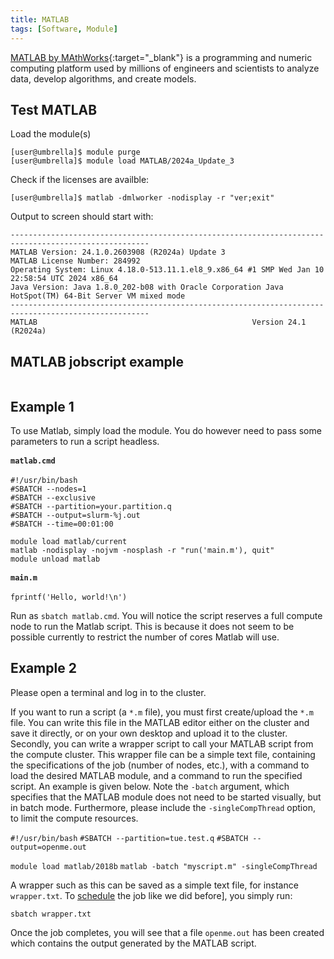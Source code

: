 ```yaml
---
title: MATLAB
tags: [Software, Module]
---
```


[MATLAB by MAthWorks](https://nl.mathworks.com/products/matlab.html){:target="_blank"} is a programming and numeric computing platform used by millions of engineers and scientists to analyze data, develop algorithms, and create models.

## Test MATLAB

Load the module(s)

```shell 
[user@umbrella]$ module purge
[user@umbrella]$ module load MATLAB/2024a_Update_3
```

Check if the licenses are availble:

```shell
[user@umbrella]$ matlab -dmlworker -nodisplay -r "ver;exit"
```

Output to screen should start with: 
```output
-----------------------------------------------------------------------------------------------------
MATLAB Version: 24.1.0.2603908 (R2024a) Update 3
MATLAB License Number: 284992
Operating System: Linux 4.18.0-513.11.1.el8_9.x86_64 #1 SMP Wed Jan 10 22:58:54 UTC 2024 x86_64
Java Version: Java 1.8.0_202-b08 with Oracle Corporation Java HotSpot(TM) 64-Bit Server VM mixed mode
-----------------------------------------------------------------------------------------------------
MATLAB                                                Version 24.1        (R2024a)
```

## MATLAB jobscript example

```shell
```





## Example 1
To use Matlab, simply load the module. You do however need to pass some
parameters to run a script headless.

<div class="toccolours mw-collapsible mw-collapsed">
<div style="font-weight: bold; line-height: 1.6;">

`matlab.cmd`

</div>

    #!/usr/bin/bash
    #SBATCH --nodes=1
    #SBATCH --exclusive
    #SBATCH --partition=your.partition.q
    #SBATCH --output=slurm-%j.out
    #SBATCH --time=00:01:00

    module load matlab/current
    matlab -nodisplay -nojvm -nosplash -r "run('main.m'), quit"
    module unload matlab

</div>
<div class="toccolours mw-collapsible mw-collapsed">
<div style="font-weight: bold; line-height: 1.6;">

`main.m`

</div>

    fprintf('Hello, world!\n')

</div>

Run as `sbatch matlab.cmd`. You will notice the script reserves a full
compute node to run the Matlab script. This is because it does not seem
to be possible currently to restrict the number of cores Matlab will
use.


## Example 2
Please open a terminal and log in to the cluster.

If you want to run a script (a `*.m` file), you must first create/upload
the `*.m` file. You can write this file in the MATLAB editor either on
the cluster and save it directly, or on your own desktop and upload it
to the cluster. Secondly, you can write a wrapper script to call your
MATLAB script from the compute cluster. This wrapper file can be a
simple text file, containing the specifications of the job (number of
nodes, etc.), with a command to load the desired MATLAB module, and a
command to run the specified script. An example is given below. Note the
`-batch` argument, which specifies that the MATLAB module does not need
to be started visually, but in batch mode. Furthermore, please include
the `-singleCompThread` option, to limit the compute resources.

`#!/usr/bin/bash`
`#SBATCH --partition=tue.test.q`
`#SBATCH --output=openme.out`

`module load matlab/2018b`
`matlab -batch "myscript.m" -singleCompThread`

A wrapper such as this can be saved as a simple text file, for instance
`wrapper.txt`. To
[schedule](../../steps/jobs/index.md) the job like we did before], you simply
run:

```shell
sbatch wrapper.txt
```

Once the job completes, you will see that a file `openme.out` has been
created which contains the output generated by the MATLAB script.
